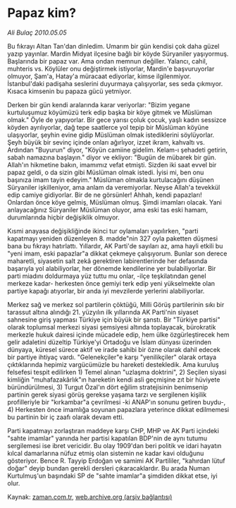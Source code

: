 # Papaz kim?

*Ali Bulaç 2010.05.05*

<tr><td class="metin" colspan="2" style="padding-top: 20px; padding-left: 5px; ">Bu fıkrayı Altan Tan'dan dinledim. Umarım bir gün kendisi çok daha güzel yazıp yayınlar. Mardin Midyat ilçesine bağlı bir köyde Süryaniler yaşıyormuş. Başlarında bir papaz var. Ama ondan memnun değiller. Yalancı, cahil, muhteris vs. Köylüler onu değiştirmek istiyorlar, Mardin'e başvuruyorlar olmuyor, Şam'a, Hatay'a müracaat ediyorlar, kimse ilgilenmiyor. İstanbul'daki padişaha seslerini duyurmaya çalışıyorlar, ses seda çıkmıyor. Kısaca kimsenin bu papaza gücü yetmiyor.</td></tr><tr><td class="metin" colspan="2" style="padding-top: 20px; padding-left: 5px; "><p>Derken bir gün kendi aralarında karar veriyorlar: "Bizim yegane kurtuluşumuz köyümüzü terk edip başka bir köye gitmek ve Müslüman olmak." Öyle de yapıyorlar. Bir gece yarısı çoluk çocuk, yaşlı kadın sessizce köyden ayrılıyorlar, dağ tepe saatlerce yol tepip bir Müslüman köyüne ulaşıyorlar, şeyhin evine gidip Müslüman olmak istediklerini söylüyorlar. Şeyh büyük bir sevinç içinde onları ağırlıyor, izzet ikram, kahvaltı vs. Ardından "Buyurun" diyor, "Köyün camiine gidelim. Kelam-ı şehadeti getirin, sabah namazına başlayın." diyor ve ekliyor: "Bugün de mübarek bir gün. Allah'ın hikmetine bakın, imamımız vefat etmişti. Sizden iki saat evvel bir papaz geldi, o da sizin gibi Müslüman olmak istedi. İyisi mi, ben onu başınıza imam tayin edeyim." Müslüman olmakla kurtulacağını düşünen Süryaniler işkilleniyor, ama anlam da veremiyorlar. Neyse Allah'a tevekkül edip camiye gidiyorlar. Bir de ne görsünler! Ahhah, kendi papazları! Onlardan önce köye gelmiş, Müslüman olmuş. Şimdi imamları olacak. Yani anlayacağınız Süryaniler Müslüman oluyor, ama eski tas eski hamam, durumlarında hiçbir değişiklik olmuyor.
<p>Kısmi anayasa değişikliğinde ikinci tur oylamaları yapılırken, "parti kapatmayı yeniden düzenleyen 8. madde"nin 327 oyla paketten düşmesi bana bu fıkrayı hatırlattı. Yıllardır, AK Parti'de sayıları az, ama hayli etkili bu "yeni imam, eski papazlar"a dikkat çekmeye çalışıyorum. Bunlar son derece maharetli, siyasetin salt zekâ gerektiren labirentlerinde her defasında başarıyla yol alabiliyorlar, her dönemde kendilerine yer bulabiliyorlar. Bir parti miadını doldurmaya yüz tuttu mu onlar, -ilçe teşkilatından genel merkeze kadar- herkesten önce gemiyi terk edip yeni yükselmekte olan partiye kapağı atıyorlar, bir anda iyi mevzilerde yerlerini alabiliyorlar.
<p>Merkez sağ ve merkez sol partilerin çöktüğü, Milli Görüş partilerinin sıkı bir tarassut altına alındığı 21. yüzyılın ilk yıllarında AK Parti'nin siyaset sahnesine giriş yapması Türkiye için büyük bir şanstı. Bir "Türkiye partisi" olarak toplumsal merkezi siyasi şemsiyesi altında toplayacak, bürokratik merkezle hukuk dairesi içinde mücadele edip, hem ülke özgürleştirecek hem gelir adaletini düzeltip Türkiye'yi Ortadoğu ve İslam dünyası üzerinden dünyaya, küresel sürece aktif ve irade sahibi bir özne olarak dahil edecek bir partiye ihtiyaç vardı. "Gelenekçiler"e karşı "yenilikçiler" olarak ortaya çıktıklarında hepimiz vargücümüzle bu hareketi destekledik. Ama kuruluş felsefesi tespit edilirken 1) Temel alınan "uzlaşma doktrini", 2) Seçilen siyasi kimliğin "muhafazakârlık"ın hareketin kendi asli geçmişine zıt bir hüviyete büründürülmesi, 3) Turgut Özal'ın dört eğilim stratejisinin benimsenip partinin gerek siyasi görüş gerekse yaşama tarzı ve sergilenen kişilik profilleriyle bir "kırkambar"a çevrilmesi -ki ANAP'ın sonunu getiren buydu-, 4) Herkesten önce imamlığa soyunan papazlara yeterince dikkat edilmemesi bu partinin bir iç zaafı olarak devam etti.
<p>Parti kapatmayı zorlaştıran maddeye karşı CHP, MHP ve AK Parti içindeki "sahte imamlar" yanında her partisi kapatılan BDP'nin de aynı tutumu sergilemesi ise ibret vericidir. Bu olay 1909'dan beri politik ve idari hayatın kılcal damarlarına nüfuz etmiş olan sistemin ne kadar kavi olduğunu gösteriyor. Bence R. Tayyip Erdoğan ve samimi AK Partililer, "kahırdan lütuf doğar" deyip bundan gerekli dersleri çıkaracaklardır. Bu arada Numan Kurtulmuş'un başındaki SP de "sahte imamlar"a şimdiden dikkat etse, iyi olur.<br/></p></p></p></p></td></tr>

Kaynak: [zaman.com.tr](http://zaman.com.tr/yazar.do?yazino=980457), [web.archive.org (arşiv bağlantısı)](http://web.archive.org/web/20100510072756/http://zaman.com.tr:80/yazar.do?yazino=980457)
